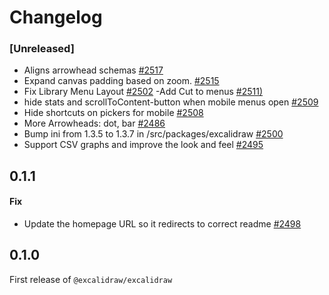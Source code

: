 # Changelog

### [Unreleased]

- Aligns arrowhead schemas [#2517](https://github.com/excalidraw/excalidraw/pull/2517)
- Expand canvas padding based on zoom. [#2515](https://github.com/excalidraw/excalidraw/pull/2515)
- Fix Library Menu Layout [#2502](https://github.com/excalidraw/excalidraw/pull/2502)
-Add Cut to menus [#2511)](https://github.com/excalidraw/excalidraw/pull/2498)
- hide stats and scrollToContent-button when mobile menus open [#2509](https://github.com/excalidraw/excalidraw/pull/2509)
- Hide shortcuts on pickers for mobile [#2508](https://github.com/excalidraw/excalidraw/pull/2508)
- More Arrowheads: dot, bar [#2486](https://github.com/excalidraw/excalidraw/pull/2486)
- Bump ini from 1.3.5 to 1.3.7 in /src/packages/excalidraw [#2500](https://github.com/excalidraw/excalidraw/pull/2500)
- Support CSV graphs and improve the look and feel [#2495](https://github.com/excalidraw/excalidraw/pull/2495)

## 0.1.1

#### Fix
- Update the homepage URL so it redirects to correct readme [#2498](https://github.com/excalidraw/excalidraw/pull/2498)

## 0.1.0

First release of `@excalidraw/excalidraw`
